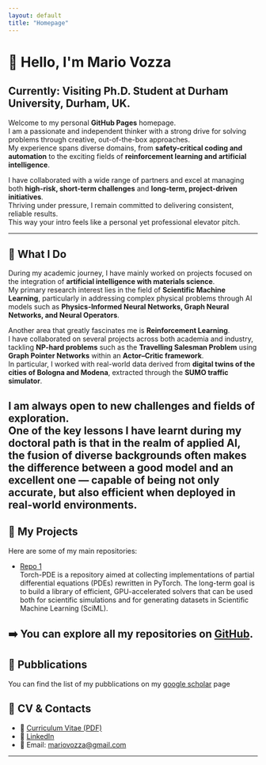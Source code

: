 ```yaml
---
layout: default
title: "Homepage"
---
```


# 👋 Hello, I'm Mario Vozza
## **Currently: Visiting Ph.D. Student at Durham University, Durham, UK**.

Welcome to my personal **GitHub Pages** homepage.  
I am a passionate and independent thinker with a strong drive for solving problems through creative, out-of-the-box approaches.  
My experience spans diverse domains, from **safety-critical coding and automation** to the exciting fields of **reinforcement learning and artificial intelligence**.  

I have collaborated with a wide range of partners and excel at managing both **high-risk, short-term challenges** and **long-term, project-driven initiatives**.  
Thriving under pressure, I remain committed to delivering consistent, reliable results.  
This way your intro feels like a personal yet professional elevator pitch.

---


## 🚀 What I Do
During my academic journey, I have mainly worked on projects focused on the integration of **artificial intelligence with materials science**.  
My primary research interest lies in the field of **Scientific Machine Learning**, particularly in addressing complex physical problems through AI models such as **Physics-Informed Neural Networks, Graph Neural Networks, and Neural Operators**.  

Another area that greatly fascinates me is **Reinforcement Learning**.  
I have collaborated on several projects across both academia and industry, tackling **NP-hard problems** such as the **Travelling Salesman Problem** using **Graph Pointer Networks** within an **Actor–Critic framework**.  
In particular, I worked with real-world data derived from **digital twins of the cities of Bologna and Modena**, extracted through the **SUMO traffic simulator**.  

I am always open to new challenges and fields of exploration.  
One of the key lessons I have learnt during my doctoral path is that in the realm of **applied AI**, the fusion of diverse backgrounds often makes the difference between a good model and an excellent one — capable of being not only accurate, but also efficient when deployed in real-world environments.  
---

## 📂 My Projects

Here are some of my main repositories:

- [Repo 1](https://github.com/mariovozza/TorchPDE.git)  
  Torch-PDE is a repository aimed at collecting implementations of partial differential equations (PDEs) rewritten in PyTorch. The long-term goal is to build a library of efficient, GPU-accelerated      solvers that can be used both for scientific simulations and for generating datasets in Scientific Machine Learning (SciML).

➡️ You can explore all my repositories on [GitHub](https://github.com/mariovozza).  
---
## 📄 Pubblications
You can find the list of my pubblications on my [google scholar](https://scholar.google.com/citations?user=ufFHOIkAAAAJ&hl=it&oi=ao) page
## 📄 CV & Contacts

- 📑 [Curriculum Vitae (PDF)](cv.pdf)
- 💼 [LinkedIn](https://www.linkedin.com/in/mario-vozza-875417183/)
- 📧 Email: mariovozza@gmail.com  

---
